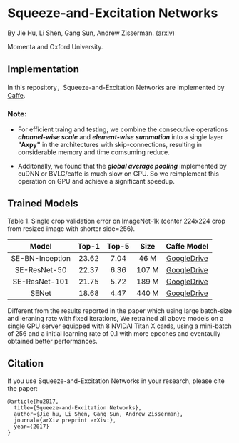 # Squeeze-and-Excitation Networks
By Jie Hu, Li Shen, Gang Sun, Andrew Zisserman. ([arxiv](https://arxiv.org/))

Momenta and Oxford University.

## Implementation
In this repository，Squeeze-and-Excitation Networks are implemented by [Caffe](https://github.com/BVLC/caffe).

### Note:
* For efficient traing and testing, we combine the consecutive operations ***channel-wise scale*** and ***element-wise summation*** into a single layer **"Axpy"** in the architectures with skip-connections, resulting in considerable memory and time comsuming reduce.

* Additonally, we found that the ***global average pooling*** implemented by cuDNN or BVLC/caffe is much slow on GPU. So we reimplement this operation on GPU and achieve a significant speedup. 

## Trained Models

Table 1. Single crop validation error on ImageNet-1k (center 224x224 crop from resized image with shorter side=256).

| Model | Top-1 | Top-5 | Size | Caffe Model |
|:-:|:-:|:-:|:-:|:-:|
|SE-BN-Inception| 23.62 | 7.04 | 46 M| [GoogleDrive](https://drive.google.com/file/d/0BwHV3BlNKkWlTWRRbDZYbVB2WWc/view?usp=sharing)
|SE-ResNet-50   | 22.37 | 6.36 | 107 M | [GoogleDrive](https://drive.google.com/file/d/0BwHV3BlNKkWlS2QwZHFzM3RjNzg/view?usp=sharing)
|SE-ResNet-101  | 21.75  | 5.72 | 189 M | [GoogleDrive](https://drive.google.com/file/d/0BwHV3BlNKkWlTEg4YmcwQ0FoZFU/view?usp=sharing)
|SENet          | 18.68 | 4.47 | 440 M | [GoogleDrive](https://drive.google.com/file/d/0BwHV3BlNKkWlbTFZbzFTSXBUTUE/view?usp=sharing)

Different from the results reported in the paper which using large batch-size and leraning rate with fixed iterations, 
We retrained all above models on a single GPU server equipped with 8 NVIDAI Titan X cards, 
using a mini-batch of 256 and a initial learning rate of 0.1 with more epoches and eventaully obtained better performances.

## Citation

If you use Squeeze-and-Excitation Networks in your research, please cite the paper:
    
    @article{hu2017,  
      title={Squeeze-and-Excitation Networks},  
      author={Jie hu, Li Shen, Gang Sun, Andrew Zisserman},
      journal={arXiv preprint arXiv:},
      year={2017}
    }
